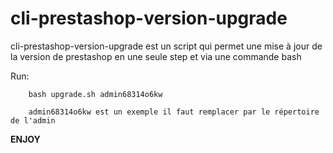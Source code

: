 # cli-prestashop-version-upgrade
cli-prestashop-version-upgrade est un script qui permet une mise à jour de la version de prestashop en une seule step et via une commande bash

Run:

~~~
    bash upgrade.sh admin68314o6kw
    
    admin68314o6kw est un exemple il faut remplacer par le répertoire de l'admin
~~~


**ENJOY**
